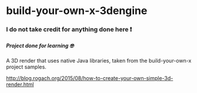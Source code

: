 # build-your-own-x-3dengine
### I do not take credit for anything done here ❗
##### Project done for learning  🤓

A 3D render that uses native Java libraries, taken from the build-your-own-x project samples.

http://blog.rogach.org/2015/08/how-to-create-your-own-simple-3d-render.html
